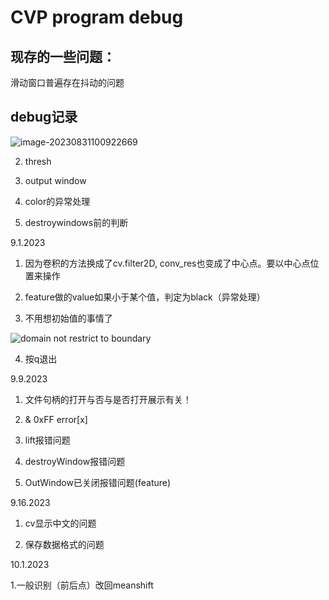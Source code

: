 # CVP program debug

## 现存的一些问题：

滑动窗口普遍存在抖动的问题

## debug记录

![image-20230831100922669](D:\GitHub\Cockroach-video-parse\src\md_img\image-20230831100922669.png)

2. thresh

3. output window

4. color的异常处理

5. destroywindows前的判断

9.1.2023

1. 因为卷积的方法换成了cv.filter2D, conv_res也变成了中心点。要以中心点位置来操作

2. feature做的value如果小于某个值，判定为black（异常处理）

3. 不用想初始值的事情了

![domain not restrict to boundary](image.png)

4. 按q退出

9.9.2023

1. 文件句柄的打开与否与是否打开展示有关！

2. & 0xFF error[x]

3. lift报错问题

4. destroyWindow报错问题

5. OutWindow已关闭报错问题(feature)

9.16.2023

1. cv显示中文的问题

2. 保存数据格式的问题

10.1.2023

1.一般识别（前后点）改回meanshift
